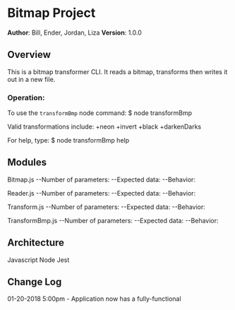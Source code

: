 # Bitmap Project

**Author**: Bill, Ender, Jordan, Liza
**Version**: 1.0.0

## Overview
This is a bitmap transformer CLI. It reads a bitmap, transforms then writes it out in a new file.

### Operation:
To use the `transformBmp` node command:
$ node transformBmp <bmp origin filepath> <transformation> <bmp destination filepath>

Valid transformations include:
 +neon
 +invert
 +black
 +darkenDarks

For help, type: $ node transformBmp help

## Modules
<!-- Every function description should include it's airty (expected number of paramiters), the expected data for each paramiter (data-type and limitations), and it's behavior (for both valid and invalued use).  -->
Bitmap.js
--Number of parameters:
--Expected data:
--Behavior:

Reader.js
--Number of parameters:
--Expected data:
--Behavior:

Transform.js
--Number of parameters:
--Expected data:
--Behavior:

TransformBmp.js
--Number of parameters:
--Expected data:
--Behavior:

## Architecture
Javascript
Node
Jest

## Change Log

01-20-2018 5:00pm - Application now has a fully-functional
